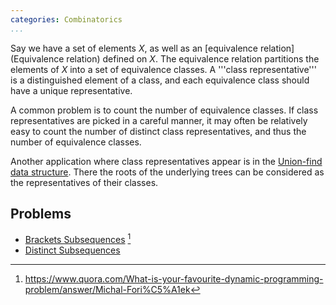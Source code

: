 ```yaml
---
categories: Combinatorics
...
```


Say we have a set of elements $X$, as well as an [equivalence relation](Equivalence relation) defined on $X$. The equivalence relation partitions the elements of $X$ into a set of equivalence classes. A '''class representative''' is a distinguished element of a class, and each equivalence class should have a unique representative.

A common problem is to count the number of equivalence classes. If class representatives are picked in a careful manner, it may often be relatively easy to count the number of distinct class representatives, and thus the number of equivalence classes.

Another application where class representatives appear is in the [Union-find data structure](). There the roots of the underlying trees can be considered as the representatives of their classes.

## Problems
* [Brackets Subsequences](http://codeforces.com/gym/100221) [^1]
* [Distinct Subsequences](http://www.spoj.com/problems/DSUBSEQ/)


[^1]: <https://www.quora.com/What-is-your-favourite-dynamic-programming-problem/answer/Michal-Fori%C5%A1ek>